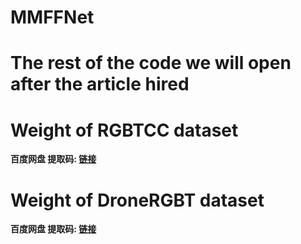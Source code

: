 # MMFFNet
# The rest of the code we will open after the article hired
# Weight of RGBTCC dataset
**百度网盘 提取码: [链接](https://github.com)**
# Weight of DroneRGBT dataset
**百度网盘 提取码: [链接](https://github.com)**

